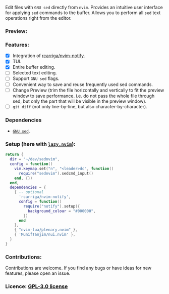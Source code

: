 Edit files with `GNU sed` directly from `nvim`. Provides an intuitive user interface for applying `sed` commands to the buffer. Allows you to perform all `sed` text operations right from the editor.

### Preview:

### Features:

- [x] Integration of [rcarriga/nvim-notify](https://github.com/rcarriga/nvim-notify).
- [x] TUI.
- [x] Entire buffer editing.
- [ ] Selected text editing.
- [ ] Support `GNU sed` flags.
- [ ] Convenient way to save and reuse frequently used sed commands.
- [ ] Change Preview (trim the file horizontally and vertically to fit the preview window to save performance. i.e. do not pass the whole file through sed, but only the part that will be visible in the preview window).
- [ ] `git diff` (not only line-by-line, but also character-by-character).

### Dependencies
- [`GNU sed`](https://www.gnu.org/software/sed/#download).

### Setup (here with [`lazy.nvim`](https://github.com/folke/lazy.nvim)):

```lua
return {
  dir = "~/dev/sednvim",
  config = function()
    vim.keymap.set("n", "<leader>dc", function()
      require("sednvim").sedcmd_input()
    end, {})
  end,
  dependencies = {
    { -- optional
      'rcarriga/nvim-notify',
      config = function()
        require("notify").setup({
          background_colour = "#000000",
        })
      end
    },
    { "nvim-lua/plenary.nvim" },
    { 'MunifTanjim/nui.nvim' },
  }
}
```

### Contributions:
Contributions are welcome. If you find any bugs or have ideas for new features, please open an issue.

### Licence: [GPL-3.0 license](https://www.gnu.org/licenses/gpl-3.0.html#license-text)
